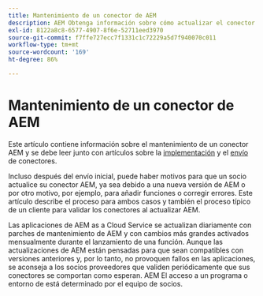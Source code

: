 ```yaml
---
title: Mantenimiento de un conector de AEM
description: AEM Obtenga información sobre cómo actualizar el conector de la después del envío inicial.
exl-id: 8122a8c8-6577-4907-8f6e-52711eed3970
source-git-commit: f7ffe727ecc7f1331c1c72229a5d7f940070c011
workflow-type: tm+mt
source-wordcount: '169'
ht-degree: 86%

---
```


Mantenimiento de un conector de AEM
============================

Este artículo contiene información sobre el mantenimiento de un conector AEM y se debe leer junto con artículos sobre la [implementación](implement.md) y el [envío](submit.md) de conectores.

Incluso después del envío inicial, puede haber motivos para que un socio actualice su conector AEM, ya sea debido a una nueva versión de AEM o por otro motivo, por ejemplo, para añadir funciones o corregir errores. Este artículo describe el proceso para ambos casos y también el proceso típico de un cliente para validar los conectores al actualizar AEM.

Las aplicaciones de AEM as a Cloud Service se actualizan diariamente con parches de mantenimiento de AEM y con cambios más grandes activados mensualmente durante el lanzamiento de una función. Aunque las actualizaciones de AEM están pensadas para que sean compatibles con versiones anteriores y, por lo tanto, no provoquen fallos en las aplicaciones, se aconseja a los socios proveedores que validen periódicamente que sus conectores se comportan como esperan. AEM El acceso a un programa o entorno de está determinado por el equipo de socios.
